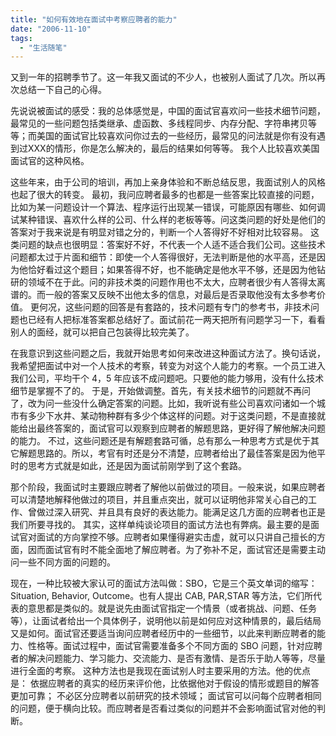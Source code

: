 ```yaml
---
title: "如何有效地在面试中考察应聘者的能力"
date: "2006-11-10"
tags: 
  - "生活随笔"
---
```


又到一年的招聘季节了。这一年我又面试的不少人，也被别人面试了几次。所以再次总结一下自己的心得。

先说说被面试的感受：我的总体感觉是，中国的面试官喜欢问一些技术细节问题，最常见的一些问题包括类继承、虚函数、多线程同步、内存分配、字符串拷贝等等；而美国的面试官比较喜欢问你过去的一些经历，最常见的问法就是你有没有遇到过XXX的情形，你是怎么解决的，最后的结果如何等等。 我个人比较喜欢美国面试官的这种风格。

这些年来，由于公司的培训，再加上亲身体验和不断总结反思，我面试别人的风格也起了很大的转变。 最初，我问应聘者最多的也都是一些答案比较直接的问题，比如为某一问题设计一个算法、程序运行出现某一错误，可能原因有哪些、如何调试某种错误、喜欢什么样的公司、什么样的老板等等。问这类问题的好处是他们的答案对于我来说是有明显对错之分的，判断一个人答得好不好相对比较容易。 这类问题的缺点也很明显：答案好不好，不代表一个人适不适合我们公司。这些技术问题都太过于片面和细节：即使一个人答得很好，无法判断是他的水平高，还是因为他恰好看过这个题目；如果答得不好，也不能确定是他水平不够，还是因为他钻研的领域不在于此。问的非技术类的问题作用也不太大，应聘者很少有人答得太离谱的。而一般的答案又反映不出他太多的信息，对最后是否录取他没有太多参考价值。 更何况，这些问题的回答是有套路的，技术问题有专门的参考书，非技术问题也已经有人把标准答案都总结好了。面试前花一两天把所有问题学习一下，看看别人的面经，就可以把自己包装得比较完美了。

在我意识到这些问题之后，我就开始思考如何来改进这种面试方法了。换句话说，我希望把面试中对一个人技术的考察，转变为对这个人能力的考察。一个员工进入我们公司，平均干个 4，5 年应该不成问题吧。只要他的能力够用，没有什么技术细节是掌握不了的。 于是，开始做调整。首先，有关技术细节的问题就不再问了，改为问一些没什么确定答案的问题。比如，我听说有些公司喜欢问诸如一个城市有多少下水井、某动物种群有多少个体这样的问题。对于这类问题，不是直接就能给出最终答案的，面试官可以观察到应聘者的解题思路，更好得了解他解决问题的能力。 不过，这些问题还是有解题套路可循，总有那么一种思考方式是优于其它解题思路的。所以，考官有时还是分不清楚，应聘者给出了最佳答案是因为他平时的思考方式就是如此，还是因为面试前刚学到了这个套路。

那个阶段，我面试时主要跟应聘者了解他以前做过的项目。一般来说，如果应聘者可以清楚地解释他做过的项目，并且重点突出，就可以证明他非常关心自己的工作、曾做过深入研究、并且具有良好的表达能力。能满足这几方面的应聘者也正是我们所要寻找的。 其实，这样单纯谈论项目的面试方法也有弊病。最主要的是面试官对面试的方向掌控不够。应聘者如果懂得避实击虚，就可以只讲自己擅长的方面，因而面试官有时不能全面地了解应聘者。为了弥补不足，面试官还是需要主动问一些不同方面的问题的。

现在，一种比较被大家认可的面试方法叫做：SBO，它是三个英文单词的缩写：Situation, Behavior, Outcome。也有人提出 CAB, PAR,STAR 等方法，它们所代表的意思都是类似的。就是说先由面试官指定一个情景（或者挑战、问题、任务等），让面试者给出一个具体例子，说明他以前是如何应对这种情景的，最后结局又是如何。面试官还要适当询问应聘者经历中的一些细节，以此来判断应聘者的能力、性格等。面试过程中，面试官需要准备多个不同方面的 SBO 问题，针对应聘者的解决问题能力、学习能力、交流能力、是否有激情、是否乐于助人等等，尽量进行全面的考察。 这种方法也是我现在面试别人时主要采用的方法。他的优点是： 依据应聘者的真实的经历来评价他，比依据他对于假设的情形或题目的解答更加可靠； 不必区分应聘者以前研究的技术领域； 面试官可以问每个应聘者相同的问题，便于横向比较。而应聘者是否看过类似的问题并不会影响面试官对他的判断。

